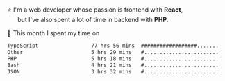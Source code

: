 ⭐ I'm a web developer whose passion is frontend with <b>React</b>,<br/>
&nbsp; &nbsp; &nbsp; but I've also spent a lot of time in backend with <b>PHP</b>.

📅 This month I spent my time on

<!--START_SECTION:waka-->

```txt
TypeScript                 77 hrs 56 mins  ##################.......   72.93 %
Other                      5 hrs 29 mins   #........................   05.14 %
PHP                        5 hrs 18 mins   #........................   04.97 %
Bash                       4 hrs 21 mins   #........................   04.08 %
JSON                       3 hrs 32 mins   #........................   03.31 %
```

<!--END_SECTION:waka-->
